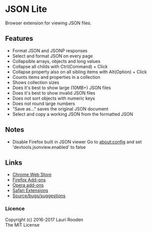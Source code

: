 
JSON Lite
=========

Browser extension for viewing JSON files.


Features
--------

 - Format JSON and JSONP responses
 - Select and format JSON on every page
 - Collapsible arrays, objects and long values
 - Collapse all childs with Ctrl(Command) + Click
 - Collapse property also on all sibling items with Alt(Option) + Click
 - Counts items and properties in a collection
 - Shows collection sizes
 - Does it's best to show large (10MB+) JSON files
 - Does it's best to show invalid JSON files
 - Does not sort objects with numeric keys
 - Does not round large numbers
 - "Save as..." saves the original JSON document
 - Select and copy a working JSON from the formatted JSON


Notes
-----

 - Disable Firefox built in JSON viewer
   Go to [about:config](about:config) and set 'devtools.jsonview.enabled' to false



Links
-----

 - [Chrome Web Store](https://chrome.google.com/webstore/detail/json-lite/acacmjcicejlmjcheoklfdchempahoag)
 - [Firefox Add-ons](https://addons.mozilla.org/en-US/firefox/addon/json-lite/)
 - [Opera add-ons](https://addons.opera.com/en/extensions/details/json-lite/)
 - [Safari Extensions](https://safari-extensions.apple.com/details/?id=com.litejs.json-lite-YVKYWJZ9CZ)
 - [Source/bugs/suggestions](https://github.com/lauriro/json-lite)


### Licence

Copyright (c) 2016-2017 Lauri Rooden  
The MIT License

